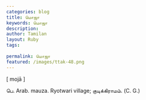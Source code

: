 ```yaml
---
categories: blog
title: மொஜா
keywords: மொஜா
description: 
author: Tamilan
layout: Ruby
tags: 
 
permalink: மொஜா
featured: /images/ttak-48.png
---
```

  
[ mojā ]  
  
பெ. Arab. mauza. Ryotwari village; குடிக்கிராமம். (C. G.)